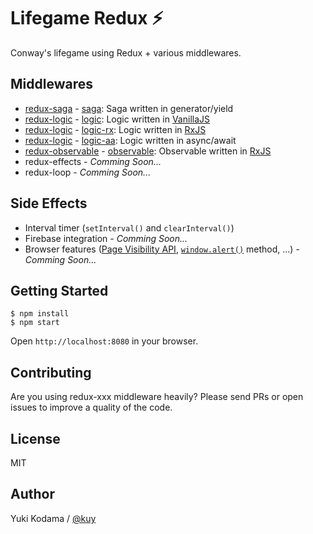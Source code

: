 # Lifegame Redux ⚡

Conway's lifegame using Redux + various middlewares.

## Middlewares

+ [redux-saga](https://github.com/yelouafi/redux-saga) - [saga](https://github.com/kuy/lifegame-redux/tree/master/src/saga): Saga written in generator/yield
+ [redux-logic](https://github.com/jeffbski/redux-logic) - [logic](https://github.com/kuy/lifegame-redux/tree/master/src/logic): Logic written in [VanillaJS](http://vanilla-js.com/)
+ [redux-logic](https://github.com/jeffbski/redux-logic) - [logic-rx](https://github.com/kuy/lifegame-redux/tree/master/src/logic-rx): Logic written in [RxJS](https://github.com/ReactiveX/rxjs)
+ [redux-logic](https://github.com/jeffbski/redux-logic) - [logic-aa](https://github.com/kuy/lifegame-redux/tree/master/src/logic-aa): Logic written in async/await
+ [redux-observable](https://github.com/redux-observable/redux-observable) - [observable](https://github.com/kuy/lifegame-redux/tree/master/src/observable): Observable written in [RxJS](https://github.com/ReactiveX/rxjs)
+ redux-effects - *Comming Soon...*
+ redux-loop - *Comming Soon...*

## Side Effects

+ Interval timer (`setInterval()` and `clearInterval()`)
+ Firebase integration - *Comming Soon...*
+ Browser features ([Page Visibility API](https://developer.mozilla.org/en-US/docs/Web/API/Page_Visibility_API), [`window.alert()`](https://developer.mozilla.org/en-US/docs/Web/API/Window/alert) method, ...) - *Comming Soon...*

## Getting Started

```
$ npm install
$ npm start
```

Open `http://localhost:8080` in your browser.

## Contributing

Are you using redux-xxx middleware heavily?
Please send PRs or open issues to improve a quality of the code.

## License

MIT

## Author

Yuki Kodama / [@kuy](https://twitter.com/kuy)

